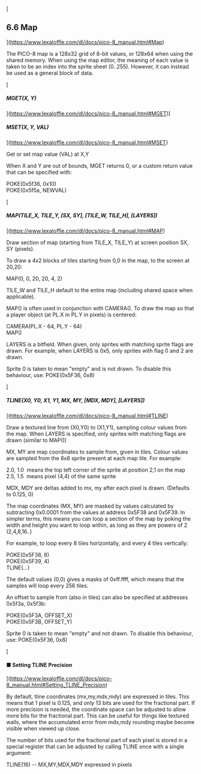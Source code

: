 [

6.6 Map
-------

](https://www.lexaloffle.com/dl/docs/pico-8_manual.html#Map)

The PICO-8 map is a 128x32 grid of 8-bit values, or 128x64 when using the shared memory. When using the map editor, the meaning of each value is taken to be an index into the sprite sheet (0..255). However, it can instead be used as a general block of data.

  
[

##### MGET(X, Y)

](https://www.lexaloffle.com/dl/docs/pico-8_manual.html#MGET)[

##### MSET(X, Y, VAL)

](https://www.lexaloffle.com/dl/docs/pico-8_manual.html#MSET)

Get or set map value (VAL) at X,Y

When X and Y are out of bounds, MGET returns 0, or a custom return value that can be specified with:

POKE(0x5f36, 0x10)  
POKE(0x5f5a, NEWVAL)  

  
[

##### MAP(TILE\_X, TILE\_Y, \[SX, SY\], \[TILE\_W, TILE\_H\], \[LAYERS\])

](https://www.lexaloffle.com/dl/docs/pico-8_manual.html#MAP)

Draw section of map (starting from TILE\_X, TILE\_Y) at screen position SX, SY (pixels).

To draw a 4x2 blocks of tiles starting from 0,0 in the map, to the screen at 20,20:

MAP(0, 0, 20, 20, 4, 2)  

TILE\_W and TILE\_H default to the entire map (including shared space when applicable).

MAP() is often used in conjunction with CAMERA(). To draw the map so that a player object (at PL.X in PL.Y in pixels) is centered:

CAMERA(PL.X - 64, PL.Y - 64)  
MAP()  

LAYERS is a bitfield. When given, only sprites with matching sprite flags are drawn. For example, when LAYERS is 0x5, only sprites with flag 0 and 2 are drawn.

Sprite 0 is taken to mean "empty" and is not drawn. To disable this behaviour, use: POKE(0x5F36, 0x8)

  
[

##### TLINE(X0, Y0, X1, Y1, MX, MY, \[MDX, MDY\], \[LAYERS\])

](https://www.lexaloffle.com/dl/docs/pico-8_manual.html#TLINE)

Draw a textured line from (X0,Y0) to (X1,Y1), sampling colour values from the map. When LAYERS is specified, only sprites with matching flags are drawn (similar to MAP())

MX, MY are map coordinates to sample from, given in tiles. Colour values are sampled from the 8x8 sprite present at each map tile. For example:

2.0, 1.0  means the top left corner of the sprite at position 2,1 on the map  
2.5, 1.5  means pixel (4,4) of the same sprite  

MDX, MDY are deltas added to mx, my after each pixel is drawn. (Defaults to 0.125, 0)

The map coordinates (MX, MY) are masked by values calculated by subtracting 0x0.0001 from the values at address 0x5F38 and 0x5F39. In simpler terms, this means you can loop a section of the map by poking the width and height you want to loop within, as long as they are powers of 2 (2,4,8,16..)

For example, to loop every 8 tiles horizontally, and every 4 tiles vertically:

POKE(0x5F38, 8)  
POKE(0x5F39, 4)  
TLINE(...)  

The default values (0,0) gives a masks of 0xff.ffff, which means that the samples will loop every 256 tiles.

An offset to sample from (also in tiles) can also be specified at addresses 0x5f3a, 0x5f3b:

POKE(0x5F3A, OFFSET\_X)  
POKE(0x5F3B, OFFSET\_Y)  

Sprite 0 is taken to mean "empty" and not drawn. To disable this behaviour, use: POKE(0x5F36, 0x8)

[

#### ■ Setting TLINE Precision

](https://www.lexaloffle.com/dl/docs/pico-8_manual.html#Setting_TLINE_Precision)

By default, tline coordinates (mx,my,mdx,mdy) are expressed in tiles. This means that 1 pixel is 0.125, and only 13 bits are used for the fractional part. If more precision is needed, the coordinate space can be adjusted to allow more bits for the fractional part. This can be useful for things like textured walls, where the accumulated error from mdx,mdy rounding maybe become visible when viewed up close.

The number of bits used for the fractional part of each pixel is stored in a special register that can be adjusted by calling TLINE once with a single argument:

TLINE(16) -- MX,MY,MDX,MDY expressed in pixels